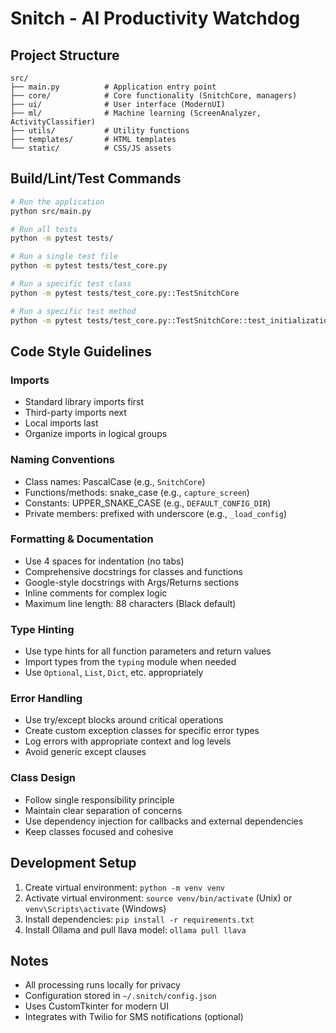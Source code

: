 # Snitch - AI Productivity Watchdog

## Project Structure
```
src/
├── main.py          # Application entry point
├── core/            # Core functionality (SnitchCore, managers)
├── ui/              # User interface (ModernUI)
├── ml/              # Machine learning (ScreenAnalyzer, ActivityClassifier)
├── utils/           # Utility functions
├── templates/       # HTML templates
└── static/          # CSS/JS assets
```

## Build/Lint/Test Commands
```bash
# Run the application
python src/main.py

# Run all tests
python -m pytest tests/

# Run a single test file
python -m pytest tests/test_core.py

# Run a specific test class
python -m pytest tests/test_core.py::TestSnitchCore

# Run a specific test method
python -m pytest tests/test_core.py::TestSnitchCore::test_initialization
```

## Code Style Guidelines

### Imports
- Standard library imports first
- Third-party imports next
- Local imports last
- Organize imports in logical groups

### Naming Conventions
- Class names: PascalCase (e.g., `SnitchCore`)
- Functions/methods: snake_case (e.g., `capture_screen`)
- Constants: UPPER_SNAKE_CASE (e.g., `DEFAULT_CONFIG_DIR`)
- Private members: prefixed with underscore (e.g., `_load_config`)

### Formatting & Documentation
- Use 4 spaces for indentation (no tabs)
- Comprehensive docstrings for classes and functions
- Google-style docstrings with Args/Returns sections
- Inline comments for complex logic
- Maximum line length: 88 characters (Black default)

### Type Hinting
- Use type hints for all function parameters and return values
- Import types from the `typing` module when needed
- Use `Optional`, `List`, `Dict`, etc. appropriately

### Error Handling
- Use try/except blocks around critical operations
- Create custom exception classes for specific error types
- Log errors with appropriate context and log levels
- Avoid generic except clauses

### Class Design
- Follow single responsibility principle
- Maintain clear separation of concerns
- Use dependency injection for callbacks and external dependencies
- Keep classes focused and cohesive

## Development Setup
1. Create virtual environment: `python -m venv venv`
2. Activate virtual environment: `source venv/bin/activate` (Unix) or `venv\Scripts\activate` (Windows)
3. Install dependencies: `pip install -r requirements.txt`
4. Install Ollama and pull llava model: `ollama pull llava`

## Notes
- All processing runs locally for privacy
- Configuration stored in `~/.snitch/config.json`
- Uses CustomTkinter for modern UI
- Integrates with Twilio for SMS notifications (optional)